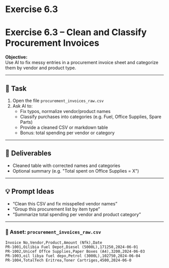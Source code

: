 # Exercise 6.3

# Exercise 6.3 – Clean and Classify Procurement Invoices

**Objective:**  
Use AI to fix messy entries in a procurement invoice sheet and categorize them by vendor and product type.

---

## 📝 Task

1. Open the file `procurement_invoices_raw.csv`
2. Ask AI to:
   - Fix typos, normalize vendor/product names
   - Classify purchases into categories (e.g. Fuel, Office Supplies, Spare Parts)
   - Provide a cleaned CSV or markdown table
   - Bonus: total spending per vendor or category

---

## 🎯 Deliverables

- Cleaned table with corrected names and categories
- Optional summary (e.g. "Total spent on Office Supplies = X")

---

## 💡 Prompt Ideas

- “Clean this CSV and fix misspelled vendor names”
- “Group this procurement list by item type”
- “Summarize total spending per vendor and product category”

---

### 📁 Asset: `procurement_invoices_raw.csv`

```csv
Invoice No,Vendor,Product,Amount (Nfk),Date
PR-1001,Oilibia Fuel Depot,Diesel (5000L),171250,2024-06-01
PR-1002,Unicef Offce Supplies,Paper Boxes (A4),3200,2024-06-03
PR-1003,oil libya fuel depo,Petrol (3000L),102750,2024-06-04
PR-1004,TotalTech Eritrea,Toner Cartriges,4500,2024-06-0

